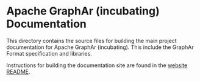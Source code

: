 # Apache GraphAr (incubating) Documentation

This directory contains the source files for building the main
project documentation for Apache GraphAr (incubating). This include
the GraphAr Format specification and libraries.

Instructions for building the documentation site are found in the
[website README][1].

[1]: https://github.com/apache/incubator-graphar-website/blob/main/README.md
